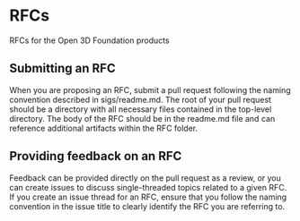 # RFCs
RFCs for the Open 3D Foundation products

## Submitting an RFC
When you are proposing an RFC, submit a pull request following the naming convention described in sigs/readme.md. The root of your pull request should be a directory with all necessary files contained in the top-level directory. The body of the RFC should be in the readme.md file and can reference additional artifacts within the RFC folder. 

## Providing feedback on an RFC
Feedback can be provided directly on the pull request as a review, or you can create issues to discuss single-threaded topics related to a given RFC. If you create an issue thread for an RFC, ensure that you follow the naming convention in the issue title to clearly identify the RFC you are referring to. 

